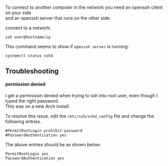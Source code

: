 To connect to another computer in the network you need an openssh client on your side\
and an openssh server that runs on the other side.

connect to a network:
```
ssh user@hostname/ip
```

This command seems to show if `openssh server` is running:
```
systemctl status sshd
```


## Troubleshooting

#### permission denied

I get a permission denied when trying to ssh into root user, even though I typed the right password.\
This was on a new Arch install.

To resolve this issue, edit the `/etc/ssh/sshd_config` file and change the following entries.
```
#PermitRootLogin prohibit-password
#PasswordAuthentication yes
```
The above entries should be as shown below:
```
PermitRootLogin yes
PasswordAuthentication yes
```
